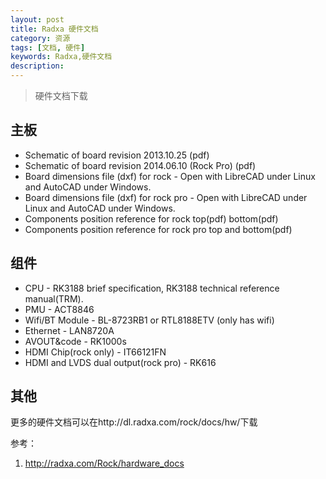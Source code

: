 ```yaml
---
layout: post
title: Radxa 硬件文档
category: 资源
tags: [文档, 硬件]
keywords: Radxa,硬件文档
description: 
---
```

>硬件文档下载


## 主板

- Schematic of board revision 2013.10.25 (pdf)
- Schematic of board revision 2014.06.10 (Rock Pro) (pdf)
- Board dimensions file (dxf) for rock - Open with LibreCAD under Linux and AutoCAD under Windows.
- Board dimensions file (dxf) for rock pro - Open with LibreCAD under Linux and AutoCAD under Windows.
- Components position reference for rock top(pdf) bottom(pdf)
- Components position reference for rock pro top and bottom(pdf)

## 组件

- CPU - RK3188 brief specification, RK3188 technical reference manual(TRM).
- PMU - ACT8846
- Wifi/BT Module - BL-8723RB1 or RTL8188ETV (only has wifi)
- Ethernet - LAN8720A
- AVOUT&code - RK1000s
- HDMI Chip(rock only) - IT66121FN
- HDMI and LVDS dual output(rock pro) - RK616

## 其他

更多的硬件文档可以在http://dl.radxa.com/rock/docs/hw/下载

参考：

1. http://radxa.com/Rock/hardware_docs